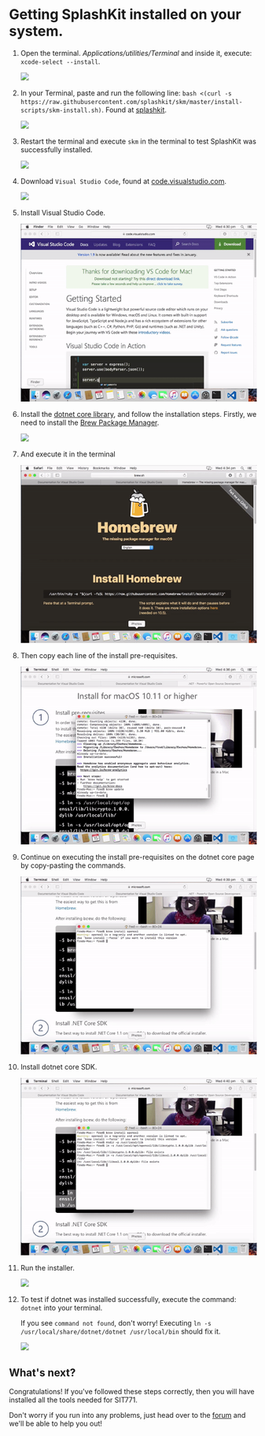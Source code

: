 # Getting SplashKit installed on your system.

1. Open the terminal. *Applications/utilities/Terminal* and inside it, execute: `xcode-select --install`.

    ![](../../images/install-gifs/MacOS/1.gif)

1. In your Terminal, paste and run the following line: `bash <(curl -s https://raw.githubusercontent.com/splashkit/skm/master/install-scripts/skm-install.sh)`. Found at [splashkit](splashkit.io).

    ![](../../images/install-gifs/MacOS/2.gif)

1. Restart the terminal and execute `skm` in the terminal to test SplashKit was successfully installed.

    ![](../../images/install-gifs/MacOS/3.gif)

1. Download `Visual Studio Code`, found at [code.visualstudio.com](https://code.visualstudio.com).

    ![](../../images/install-gifs/MacOS/4.gif)

1. Install Visual Studio Code.

    ![](../../images/install-gifs/MacOS/5.gif)

1. Install the [dotnet core library](https://microsoft.com/net/core), and follow the installation steps. Firstly, we need to install the [Brew Package Manager](https://brew.sh).

    ![](../../images/install-gifs/MacOS/6.gif)

1. And execute it in the terminal

    ![](../../images/install-gifs/MacOS/7.gif)

1. Then copy each line of the install pre-requisites.

    ![](../../images/install-gifs/MacOS/8.gif)

1. Continue on executing the install pre-requisites on the dotnet core page by copy-pasting the commands.

    ![](../../images/install-gifs/MacOS/9.gif)

1. Install dotnet core SDK.

    ![](../../images/install-gifs/MacOS/10.gif)

1. Run the installer.

    ![](../../images/install-gifs/MacOS/11.gif)

1. To test if dotnet was installed successfully, execute the command: `dotnet` into your terminal.

    If you see `command not found`, don't worry! Executing `ln -s /usr/local/share/dotnet/dotnet /usr/local/bin` should fix it.

    ![](../../images/install-gifs/MacOS/12.gif)

## What's next?
Congratulations! If you've followed these steps correctly, then you will have installed all the tools needed for SIT771.

Don't worry if you run into any problems, just head over to the [forum](http://sit771-discourse.it.deakin.edu.au/) and we'll be able to help you out!